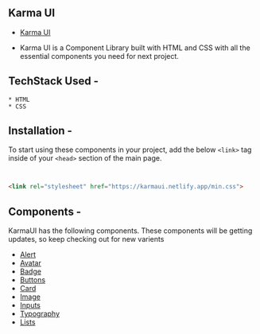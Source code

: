 
  
  ## Karma UI 
   * [Karma UI](https://karmaui.netlify.app)
  
  - Karma UI is a Component Library built with HTML and CSS with all the essential components you need for next project.
  
  
  ## TechStack Used -
    * HTML
    * CSS
    
  ## Installation -
  To start using these components in your project, add the below `<link>` tag inside of your `<head>` section of the main page. 
  ```html
 
  
  <link rel="stylesheet" href="https://karmaui.netlify.app/min.css">
  ```
  
  ## Components  -
  
  KarmaUI has the following components. These components will be getting updates, so keep checking out for new varients
  
  * [Alert](https://karmaui.netlify.app/docs/docs.html#alert)
  * [Avatar](https://karmaui.netlify.app/docs/docs.html#avatar)
  * [Badge](https://karmaui.netlify.app/docs/docs.html#badge)
  * [Buttons](https://karmaui.netlify.app/docs/docs.html#button)
  * [Card](https://karmaui.netlify.app/docs/docs.html#card)
  * [Image](https://karmaui.netlify.app/docs/docs.html#image)
  * [Inputs](https://karmaui.netlify.app/docs/docs.html#input)
  * [Typography](https://karmaui.netlify.app/docs/docs.html#text-utils)
  * [Lists](https://karmaui.netlify.app/docs/docs.html#lists)


    

    
